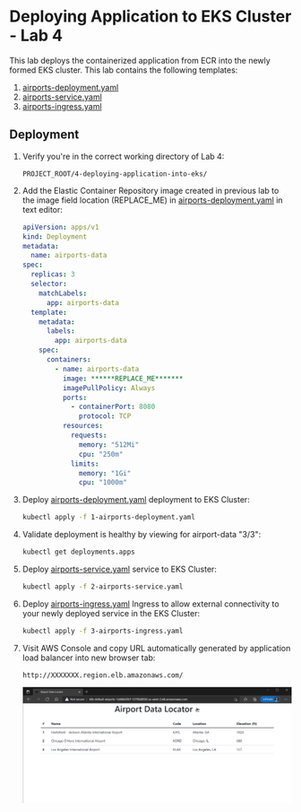 # Deploying Application to EKS Cluster - Lab 4

This lab deploys the containerized application from ECR into the newly formed EKS cluster. This lab contains the following templates:

1. [airports-deployment.yaml](./1-airports-deployment.yaml)
2. [airports-service.yaml](./2-airports-service.yaml)
3. [airports-ingress.yaml](./3-airports-ingress.yaml)

## Deployment

1. Verify you're in the correct working directory of Lab 4:

    ```text
    PROJECT_ROOT/4-deploying-application-into-eks/
    ```

2. Add the Elastic Container Repository image created in previous lab to the image field location (REPLACE_ME) in [airports-deployment.yaml](./1-airports-deployment.yaml) in text editor:

    ```yaml
    apiVersion: apps/v1
    kind: Deployment
    metadata:
      name: airports-data
    spec:
      replicas: 3
      selector:
        matchLabels:
          app: airports-data
      template:
        metadata:
          labels:
            app: airports-data
        spec:
          containers:
            - name: airports-data
              image: ******REPLACE_ME*******
              imagePullPolicy: Always
              ports:
                - containerPort: 8080
                  protocol: TCP
              resources:
                requests:
                  memory: "512Mi"
                  cpu: "250m"
                limits:
                  memory: "1Gi"
                  cpu: "1000m"
    ```

3. Deploy [airports-deployment.yaml](./1-airports-deployment.yaml) deployment to EKS Cluster:

    ```bash
    kubectl apply -f 1-airports-deployment.yaml
    ```

4. Validate deployment is healthy by viewing for airport-data "3/3":

    ```bash
    kubectl get deployments.apps
    ```

5. Deploy [airports-service.yaml](./2-airports-service.yaml) service to EKS Cluster:

    ```bash
    kubectl apply -f 2-airports-service.yaml
    ```

6. Deploy [airports-ingress.yaml](./3-airports-ingress.yaml) Ingress to allow external connectivity to your newly deployed service in the EKS Cluster:

    ```bash
    kubectl apply -f 3-airports-ingress.yaml
    ```

7. Visit AWS Console and copy URL automatically generated by application load balancer into new browser tab:

   ```text
   http://XXXXXXX.region.elb.amazonaws.com/
   ```

   ![web-deployed](./images/web-deployed.png)
